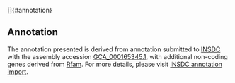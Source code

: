 []{#annotation}

Annotation
----------

The annotation presented is derived from annotation submitted to
[INSDC](http://www.insdc.org) with the assembly accession
[GCA\_000165345.1](http://www.ebi.ac.uk/ena/data/view/GCA_000165345.1),
with additional non-coding genes derived from
[Rfam](http://rfam.xfam.org/). For more details, please visit [INSDC
annotation
import](http://ensemblgenomes.org/info/data/insdc_annotation).
